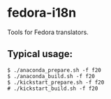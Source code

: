fedora-i18n
===========

Tools for Fedora translators.

## Typical usage: ##
```
$ ./anaconda_prepare.sh -f f20
$ ./anaconda_build.sh -f f20
$ ./kickstart_prepare.sh -f f20
# ./kickstart_build.sh -f f20
```
